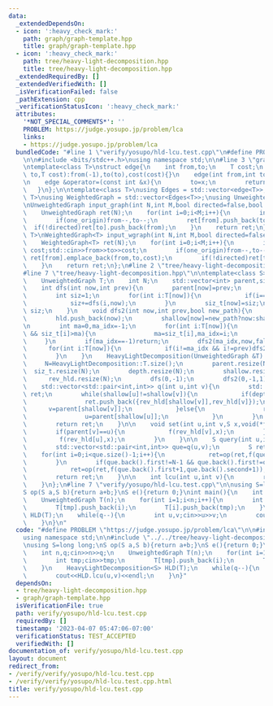 ```yaml
---
data:
  _extendedDependsOn:
  - icon: ':heavy_check_mark:'
    path: graph/graph-template.hpp
    title: graph/graph-template.hpp
  - icon: ':heavy_check_mark:'
    path: tree/heavy-light-decomposition.hpp
    title: tree/heavy-light-decomposition.hpp
  _extendedRequiredBy: []
  _extendedVerifiedWith: []
  _isVerificationFailed: false
  _pathExtension: cpp
  _verificationStatusIcon: ':heavy_check_mark:'
  attributes:
    '*NOT_SPECIAL_COMMENTS*': ''
    PROBLEM: https://judge.yosupo.jp/problem/lca
    links:
    - https://judge.yosupo.jp/problem/lca
  bundledCode: "#line 1 \"verify/yosupo/hld-lcu.test.cpp\"\n#define PROBLEM \"https://judge.yosupo.jp/problem/lca\"\
    \n\n#include <bits/stdc++.h>\nusing namespace std;\n\n#line 3 \"graph/graph-template.hpp\"\
    \ntemplate<class T>\nstruct edge{\n    int from,to;\n    T cost;\n    \n    edge(int\
    \ to,T cost):from(-1),to(to),cost(cost){}\n    edge(int from,int to,T cost):from(from),to(to),cost(cost){}\n\
    \n    edge &operator=(const int &x){\n        to=x;\n        return *this;\n \
    \   }\n};\n\ntemplate<class T>\nusing Edges = std::vector<edge<T>>;\n\ntemplate<class\
    \ T>\nusing WeightedGraph = std::vector<Edges<T>>;\nusing UnweightedGraph = std::vector<std::vector<int>>;\n\
    \nUnweightedGraph input_graph(int N,int M,bool directed=false,bool one_origin=true){\n\
    \    UnweightedGraph ret(N);\n    for(int i=0;i<M;i++){\n        int from,to;std::cin>>from>>to;\n\
    \        if(one_origin)from--,to--;\n        ret[from].push_back(to);\n      \
    \  if(!directed)ret[to].push_back(from);\n    }\n    return ret;\n};\n\ntemplate<class\
    \ T>\nWeightedGraph<T> input_wgraph(int N,int M,bool directed=false,bool one_origin=true){\n\
    \    WeightedGraph<T> ret(N);\n    for(int i=0;i<M;i++){\n        int from,to;T\
    \ cost;std::cin>>from>>to>>cost;\n        if(one_origin)from--,to--;\n       \
    \ ret[from].emplace_back(from,to,cost);\n        if(!directed)ret[to].emplace_back(to,from,cost);\n\
    \    }\n    return ret;\n};\n#line 2 \"tree/heavy-light-decomposition.hpp\"\n\n\
    #line 7 \"tree/heavy-light-decomposition.hpp\"\n\ntemplate<class S>\nstruct HeavyLightDecomposition{\n\
    \    UnweightedGraph T;\n    int N;\n    std::vector<int> parent,siz_t,depth,shallow,hld,rev_hld;\n\
    \    int dfs(int now,int prev){\n        parent[now]=prev;\n        depth[now]=prev!=-1?depth[prev]+1:0;\n\
    \        int siz=1;\n        for(int i:T[now]){\n            if(i==prev)continue;\n\
    \            siz+=dfs(i,now);\n        }\n        siz_t[now]=siz;\n        return\
    \ siz;\n    }\n    void dfs2(int now,int prev,bool new_path){\n        rev_hld[now]=hld.size();\n\
    \        hld.push_back(now);\n        shallow[now]=new_path?now:shallow[prev];\n\
    \n        int ma=0,ma_idx=-1;\n        for(int i:T[now]){\n            if(i!=prev\
    \ && siz_t[i]>ma){\n                ma=siz_t[i],ma_idx=i;\n            }\n   \
    \     }\n        if(ma_idx==-1)return;\n        dfs2(ma_idx,now,false);\n\n  \
    \      for(int i:T[now]){\n            if(i!=ma_idx && i!=prev)dfs2(i,now,true);\n\
    \        }\n    }\n    HeavyLightDecomposition(UnweightedGraph &T):T(T){\n   \
    \     N=HeavyLightDecomposition::T.size();\n        parent.resize(N);\n      \
    \  siz_t.resize(N);\n        depth.resize(N);\n        shallow.resize(N);\n  \
    \      rev_hld.resize(N);\n        dfs(0,-1);\n        dfs2(0,-1,1);\n    }\n\n\
    \    std::vector<std::pair<int,int>> q(int u,int v){\n        std::vector<std::pair<int,int>>\
    \ ret;\n        while(shallow[u]!=shallow[v]){\n            if(depth[shallow[u]]<=depth[shallow[v]]){\n\
    \                ret.push_back({rev_hld[shallow[v]],rev_hld[v]});\n          \
    \      v=parent[shallow[v]];\n            }else{\n                ret.push_back({rev_hld[shallow[u]],rev_hld[u]});\n\
    \                u=parent[shallow[u]];\n            }\n        }\n        ret.push_back({std::min(rev_hld[u],rev_hld[v]),std::max(rev_hld[u],rev_hld[v])});\n\
    \        return ret;\n    }\n\n    void set(int u,int v,S x,void(*f)(int,S)){\n\
    \        if(parent[v]==u){\n            f(rev_hld[v],x);\n        }else{\n   \
    \         f(rev_hld[u],x);\n        }\n    }\n\n    S query(int u,int v,S id,void(*f)(int,int)){\n\
    \        std::vector<std::pair<int,int>> que=q(u,v);\n        S ret=id;\n    \
    \    for(int i=0;i<que.size()-1;i++){\n            ret=op(ret,f(que[i].first,que[i].second+1));\n\
    \        }\n        if(que.back().first!=N-1 && que.back().first!=que.back().second){\n\
    \            ret=op(ret,f(que.back().first+1,que.back().second+1));\n        }\n\
    \        return ret;\n    }\n\n    int lcu(int u,int v){\n        return hld[q(u,v).back().first];\n\
    \    }\n};\n#line 7 \"verify/yosupo/hld-lcu.test.cpp\"\n\nusing S=long long;\n\
    S op(S a,S b){return a+b;}\nS e(){return 0;}\nint main(){\n    int n,q;cin>>n>>q;\n\
    \    UnweightedGraph T(n);\n    for(int i=1;i<n;i++){\n        int tmp;cin>>tmp;\n\
    \        T[tmp].push_back(i);\n        T[i].push_back(tmp);\n    }\n    HeavyLightDecomposition<S>\
    \ HLD(T);\n    while(q--){\n        int u,v;cin>>u>>v;\n        cout<<HLD.lcu(u,v)<<endl;\n\
    \    }\n}\n"
  code: "#define PROBLEM \"https://judge.yosupo.jp/problem/lca\"\n\n#include <bits/stdc++.h>\n\
    using namespace std;\n\n#include \"../../tree/heavy-light-decomposition.hpp\"\n\
    \nusing S=long long;\nS op(S a,S b){return a+b;}\nS e(){return 0;}\nint main(){\n\
    \    int n,q;cin>>n>>q;\n    UnweightedGraph T(n);\n    for(int i=1;i<n;i++){\n\
    \        int tmp;cin>>tmp;\n        T[tmp].push_back(i);\n        T[i].push_back(tmp);\n\
    \    }\n    HeavyLightDecomposition<S> HLD(T);\n    while(q--){\n        int u,v;cin>>u>>v;\n\
    \        cout<<HLD.lcu(u,v)<<endl;\n    }\n}"
  dependsOn:
  - tree/heavy-light-decomposition.hpp
  - graph/graph-template.hpp
  isVerificationFile: true
  path: verify/yosupo/hld-lcu.test.cpp
  requiredBy: []
  timestamp: '2023-04-07 05:47:06-07:00'
  verificationStatus: TEST_ACCEPTED
  verifiedWith: []
documentation_of: verify/yosupo/hld-lcu.test.cpp
layout: document
redirect_from:
- /verify/verify/yosupo/hld-lcu.test.cpp
- /verify/verify/yosupo/hld-lcu.test.cpp.html
title: verify/yosupo/hld-lcu.test.cpp
---
```

